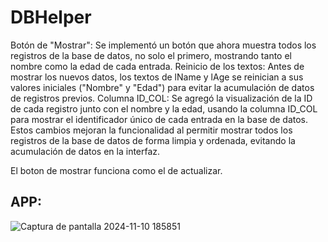 # DBHelper


Botón de "Mostrar": Se implementó un botón que ahora muestra todos los registros de la base de datos, no solo el primero, mostrando tanto el nombre como la edad de cada entrada.
Reinicio de los textos: Antes de mostrar los nuevos datos, los textos de lName y lAge se reinician a sus valores iniciales ("Nombre" y "Edad") para evitar la acumulación de datos de registros previos.
Columna ID_COL: Se agregó la visualización de la ID de cada registro junto con el nombre y la edad, usando la columna ID_COL para mostrar el identificador único de cada entrada en la base de datos.
Estos cambios mejoran la funcionalidad al permitir mostrar todos los registros de la base de datos de forma limpia y ordenada, evitando la acumulación de datos en la interfaz.

El boton de mostrar funciona como el de actualizar.

## APP:

![Captura de pantalla 2024-11-10 185851](https://github.com/user-attachments/assets/1caaeb80-121e-418c-8e64-578e265912a6)
